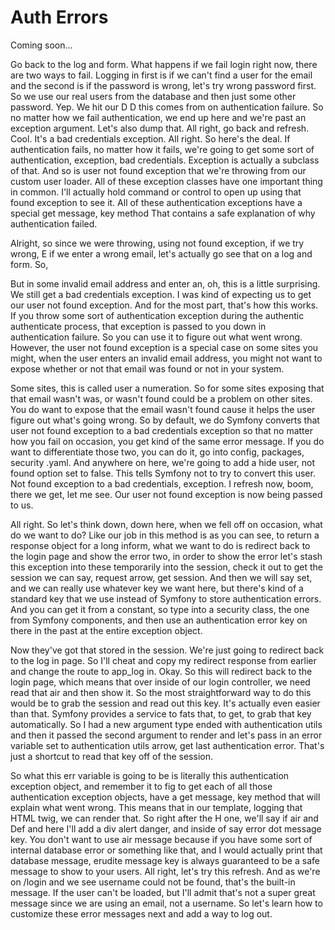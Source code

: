 # Auth Errors

Coming soon...

Go back to the log and form. What happens if we fail login right now, there are two
ways to fail. Logging in first is if we can't find a user for the email and the
second is if the password is wrong, let's try wrong password first. So we use our
real users from the database and then just some other password. Yep. We hit our D D
this comes from on authentication failure. So no matter how we fail authentication,
we end up here and we're past an exception argument. Let's also dump that. All right,
go back and refresh. Cool. It's a bad credentials exception. All right. So here's the
deal. If authentication fails, no matter how it fails, we're going to get some sort
of authentication, exception, bad credentials. Exception is actually a subclass of
that. And so is user not found exception that we're throwing from our custom user
loader. All of these exception classes have one important thing in common. I'll
actually hold command or control to open up using that found exception to see it. All
of these authentication exceptions have a special get message, key method That
contains a safe explanation of why authentication failed.

Alright, so since we were throwing, using not found exception, if we try wrong, E if
we enter a wrong email, let's actually go see that on a log and form. So,

But in some invalid email address and enter an, oh, this is a little surprising. We
still get a bad credentials exception. I was kind of expecting us to get our user not
found exception. And for the most part, that's how this works. If you throw some sort
of authentication exception during the authentic authenticate process, that exception
is passed to you down in authentication failure. So you can use it to figure out what
went wrong. However, the user not found exception is a special case on some sites you
might, when the user enters an invalid email address, you might not want to expose
whether or not that email was found or not in your system.

Some sites, this is called user a numeration. So for some sites exposing that that
email wasn't was, or wasn't found could be a problem on other sites. You do want to
expose that the email wasn't found cause it helps the user figure out what's going
wrong. So by default, we do Symfony converts that user not found exception to a bad
credentials exception so that no matter how you fail on occasion, you get kind of the
same error message. If you do want to differentiate those two, you can do it, go into
config, packages, security .yaml. And anywhere on here, we're going to add a hide
user, not found option set to false. This tells Symfony not to try to convert this
user. Not found exception to a bad credentials, exception. I refresh now, boom, there
we get, let me see. Our user not found exception is now being passed to us.

All right. So let's think down, down here, when we fell off on occasion, what do we
want to do? Like our job in this method is as you can see, to return a response
object for a long inform, what we want to do is redirect back to the login page and
show the error two, in order to show the error let's stash this exception into these
temporarily into the session, check it out to get the session we can say, request
arrow, get session. And then we will say set, and we can really use whatever key we
want here, but there's kind of a standard key that we use instead of Symfony to store
authentication errors. And you can get it from a constant, so type into a security
class, the one from Symfony components, and then use an authentication error key on
there in the past at the entire exception object.

Now they've got that stored in the session. We're just going to redirect back to the
log in page. So I'll cheat and copy my redirect response from earlier and change the
route to app_log in. Okay. So this will redirect back to the login page, which means
that over inside of our login controller, we need read that air and then show it. So
the most straightforward way to do this would be to grab the session and read out
this key. It's actually even easier than that. Symfony provides a service to fats
that, to get, to grab that key automatically. So I had a new argument type ended with
authentication utils and then it passed the second argument to render and let's pass
in an error variable set to authentication utils arrow, get last authentication
error. That's just a shortcut to read that key off of the session.

So what this err variable is going to be is literally this authentication exception
object, and remember it to fig to get each of all those authentication exception
objects, have a get message, key method that will explain what went wrong. This means
that in our template, logging that HTML twig, we can render that. So right after the
H one, we'll say if air and Def and here I'll add a div alert danger, and inside of
say error dot message key. You don't want to use air message because if you have some
sort of internal database error or something like that, and I would actually print
that database message, erudite message key is always guaranteed to be a safe message
to show to your users. All right, let's try this refresh. And as we're on /login and
we see username could not be found, that's the built-in message. If the user can't be
loaded, but I'll admit that's not a super great message since we are using an email,
not a username. So let's learn how to customize these error messages next and add a
way to log out.


